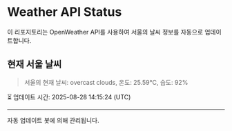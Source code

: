 
# Weather API Status

이 리포지토리는 OpenWeather API를 사용하여 서울의 날씨 정보를 자동으로 업데이트합니다.

## 현재 서울 날씨
> 서울의 현재 날씨: overcast clouds, 온도: 25.59°C, 습도: 92%

⏳ 업데이트 시간: 2025-08-28 14:15:24 (UTC)

---
자동 업데이트 봇에 의해 관리됩니다.
